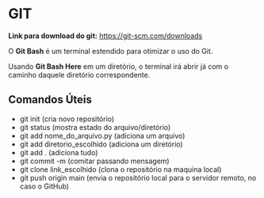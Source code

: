 # GIT

**Link para download do git:** https://git-scm.com/downloads

O **Git Bash** é um terminal estendido para otimizar o uso do Git.

Usando **Git Bash Here** em um diretório, o terminal irá abrir já com o caminho daquele diretório correspondente.

## Comandos Úteis

- git init (cria novo repositório)
- git status (mostra estado do arquivo/diretório)
- git add nome_do_arquivo.py (adiciona um arquivo)
- git add diretorio_escolhido (adiciona um diretório)
- git add . (adiciona tudo)
- git commit -m (comitar passando mensagem)
- git clone link_escolhido (clona o repositório na maquina local)
- git push origin main (envia o repositório local para o servidor remoto, no caso o GitHub)
